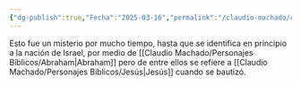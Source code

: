 ```yaml
---
{"dg-publish":true,"Fecha":"2025-03-16","permalink":"/claudio-machado/conceptos/descendencia-de-la-mujer/","dgPassFrontmatter":true}
---
```


Esto fue un misterio por mucho tiempo, hasta que se identifica en principio a la nación de Israel, por medio de [[Claudio Machado/Personajes Bíblicos/Abraham\|Abraham]] pero de entre ellos se refiere a [[Claudio Machado/Personajes Bíblicos/Jesús\|Jesús]]  cuando se bautizó.

